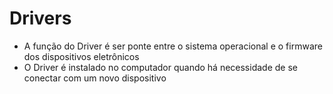 # Drivers

- A função do Driver é ser ponte entre o sistema operacional e o firmware dos dispositivos eletrônicos
- O Driver é instalado no computador quando há necessidade de se conectar com um novo dispositivo